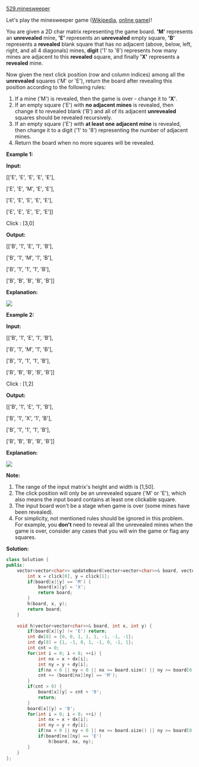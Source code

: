 [529.minesweeper](https://leetcode.com/problems/minesweeper/)  

Let's play the minesweeper game ([Wikipedia](https://en.wikipedia.org/wiki/Minesweeper_(video_game)), [online game](http://minesweeperonline.com))!

You are given a 2D char matrix representing the game board. **'M'** represents an **unrevealed** mine, **'E'** represents an **unrevealed** empty square, **'B'** represents a **revealed** blank square that has no adjacent (above, below, left, right, and all 4 diagonals) mines, **digit** ('1' to '8') represents how many mines are adjacent to this **revealed** square, and finally **'X'** represents a **revealed** mine.

Now given the next click position (row and column indices) among all the **unrevealed** squares ('M' or 'E'), return the board after revealing this position according to the following rules:

1.  If a mine ('M') is revealed, then the game is over - change it to **'X'**.
2.  If an empty square ('E') with **no adjacent mines** is revealed, then change it to revealed blank ('B') and all of its adjacent **unrevealed** squares should be revealed recursively.
3.  If an empty square ('E') with **at least one adjacent mine** is revealed, then change it to a digit ('1' to '8') representing the number of adjacent mines.
4.  Return the board when no more squares will be revealed.

**Example 1:**

  
**Input:** 
  

  
\[\['E', 'E', 'E', 'E', 'E'\],
  
 \['E', 'E', 'M', 'E', 'E'\],
  
 \['E', 'E', 'E', 'E', 'E'\],
  
 \['E', 'E', 'E', 'E', 'E'\]\]
  

  
Click : \[3,0\]
  

  
**Output:** 
  

  
\[\['B', '1', 'E', '1', 'B'\],
  
 \['B', '1', 'M', '1', 'B'\],
  
 \['B', '1', '1', '1', 'B'\],
  
 \['B', 'B', 'B', 'B', 'B'\]\]
  

  
**Explanation:**
  
![](https://assets.leetcode.com/uploads/2018/10/12/minesweeper_example_1.png)
  

**Example 2:**

  
**Input:** 
  

  
\[\['B', '1', 'E', '1', 'B'\],
  
 \['B', '1', 'M', '1', 'B'\],
  
 \['B', '1', '1', '1', 'B'\],
  
 \['B', 'B', 'B', 'B', 'B'\]\]
  

  
Click : \[1,2\]
  

  
**Output:** 
  

  
\[\['B', '1', 'E', '1', 'B'\],
  
 \['B', '1', 'X', '1', 'B'\],
  
 \['B', '1', '1', '1', 'B'\],
  
 \['B', 'B', 'B', 'B', 'B'\]\]
  

  
**Explanation:**
  
![](https://assets.leetcode.com/uploads/2018/10/12/minesweeper_example_2.png)
  

**Note:**

1.  The range of the input matrix's height and width is \[1,50\].
2.  The click position will only be an unrevealed square ('M' or 'E'), which also means the input board contains at least one clickable square.
3.  The input board won't be a stage when game is over (some mines have been revealed).
4.  For simplicity, not mentioned rules should be ignored in this problem. For example, you **don't** need to reveal all the unrevealed mines when the game is over, consider any cases that you will win the game or flag any squares.  



**Solution:**  

```cpp
class Solution {
public:
    vector<vector<char>> updateBoard(vector<vector<char>>& board, vector<int>& click) {
        int x = click[0], y = click[1];
        if(board[x][y] == 'M') {
            board[x][y] = 'X';
            return board;
        }
        h(board, x, y);
        return board;
    }
    
    void h(vector<vector<char>>& board, int x, int y) {
        if(board[x][y] != 'E') return;
        int dx[8] = {0, 0, 1, 1, 1, -1, -1, -1};
        int dy[8] = {1, -1, 0, 1, -1, 0, -1, 1};
        int cnt = 0;
        for(int i = 0; i < 8; ++i) {
            int nx = x + dx[i];
            int ny = y + dy[i];
            if(nx < 0 || ny < 0 || nx >= board.size() || ny >= board[0].size()) continue;
            cnt += (board[nx][ny] == 'M');
        }
        if(cnt > 0) {
            board[x][y] = cnt + '0';
            return;
        }
        board[x][y] = 'B';
        for(int i = 0; i < 8; ++i) {
            int nx = x + dx[i];
            int ny = y + dy[i];
            if(nx < 0 || ny < 0 || nx >= board.size() || ny >= board[0].size()) continue;
            if(board[nx][ny] == 'E')
                h(board, nx, ny);
        }
    }
};
```
      